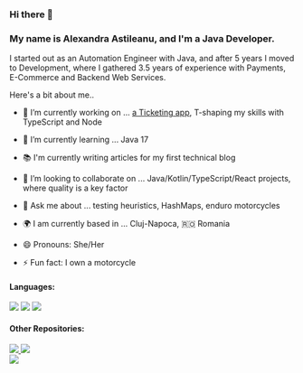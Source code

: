 ### Hi there 👋 
### My name is Alexandra Astileanu, and I'm a Java Developer. 
I started out as an Automation Engineer with Java, and after 5 years I moved to Development, where I gathered 3.5 years of experience with Payments, E-Commerce and Backend Web Services. 



Here's a bit about me.. 

- 🔭 I’m currently working on ... [a Ticketing app](https://github.com/astileanua1141/ticketing-app), T-shaping my skills with TypeScript and Node
  
- 🌱 I’m currently learning ... Java 17 
- :books: I'm currently writing articles for my first technical blog
- 👯 I’m looking to collaborate on ... Java/Kotlin/TypeScript/React projects, where quality is a key factor
- 💬 Ask me about ... testing heuristics, HashMaps, enduro motorcycles

- :earth_africa: I am currently based in ... Cluj-Napoca, :romania: Romania  
- 😄 Pronouns: She/Her
- ⚡ Fun fact: I own a motorcycle

#### Languages:
<div>
 <img src="https://img.shields.io/badge/java-%233178C6?style=for-the-badge&logo=oracle&color=grey"/>
 <img src="https://img.shields.io/badge/javascript-%233178C6?style=for-the-badge&logo=javascript&color=grey"/>
 <img src="https://img.shields.io/badge/kotlin-%233178C6?style=for-the-badge&logo=kotlin&color=grey"/>
</div>

#### Other Repositories:
<div>
  <a href="https://www.npmjs.com/package/@alex-asti-demo-org/common">
   <img src="https://img.shields.io/badge/npm-%40alex--asti--demo--org-%23CB3837?logo=npm&style=flat"/>
 </a>
 <img src="https://img.shields.io/npm/v/@alex-asti-demo-org/common?color=%23CB3837&label=common"/>  
</div>

<div>
 <a href="https://hub.docker.com/u/alexandra1141">
    <img src="https://img.shields.io/badge/DockerHub-/u/alexandra1141-%232496ED?logo=docker&style=flat"/>
 </a>
</div>

